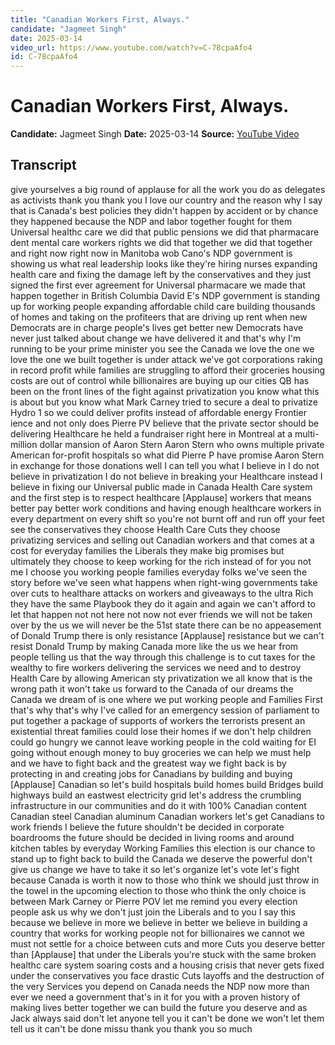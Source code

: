 ```yaml
---
title: "Canadian Workers First, Always."
candidate: "Jagmeet Singh"
date: 2025-03-14
video_url: https://www.youtube.com/watch?v=C-78cpaAfo4
id: C-78cpaAfo4
---
```


# Canadian Workers First, Always.

**Candidate:** Jagmeet Singh
**Date:** 2025-03-14
**Source:** [YouTube Video](https://www.youtube.com/watch?v=C-78cpaAfo4)

## Transcript

give yourselves a big round of applause for all the work you do as delegates as activists thank you thank you I love our country and the reason why I say that is Canada's best policies they didn't happen by accident or by chance they happened because the NDP and labor together fought for them Universal healthc care we did that public pensions we did that pharmacare dent mental care workers rights we did that together we did that together and right now right now in Manitoba wob Cano's NDP government is showing us what real leadership looks like they're hiring nurses expanding health care and fixing the damage left by the conservatives and they just signed the first ever agreement for Universal pharmacare we made that happen together in British Columbia David E's NDP government is standing up for working people expanding affordable child care building thousands of homes and taking on the profiteers that are driving up rent when new Democrats are in charge people's lives get better new Democrats have never just talked about change we have delivered it and that's why I'm running to be your prime minister you see the Canada we love the one we love the one we built together is under attack we've got corporations raking in record profit while families are struggling to afford their groceries housing costs are out of control while billionaires are buying up our cities QB has been on the front lines of the fight against privatization you know what this is about but you know what Mark Carney tried to secure a deal to privatize Hydro 1 so we could deliver profits instead of affordable energy Frontier ience and not only does Pierre PV believe that the private sector should be delivering Healthcare he held a fundraiser right here in Montreal at a multi-million dollar mansion of Aaron Stern Aaron Stern who owns multiple private American for-profit hospitals so what did Pierre P have promise Aaron Stern in exchange for those donations well I can tell you what I believe in I do not believe in privatization I do not believe in breaking your Healthcare instead I believe in fixing our Universal public made in Canada Health Care system and the first step is to respect healthcare [Applause] workers that means better pay better work conditions and having enough healthcare workers in every department on every shift so you're not burnt off and run off your feet see the conservatives they choose Health Care Cuts they choose privatizing services and selling out Canadian workers and that comes at a cost for everyday families the Liberals they make big promises but ultimately they choose to keep working for the rich instead of for you not me I choose you working people families everyday folks we've seen the story before we've seen what happens when right-wing governments take over cuts to healthare attacks on workers and giveaways to the ultra Rich they have the same Playbook they do it again and again we can't afford to let that happen not not here not now not ever friends we will not be taken over by the us we will never be the 51st state there can be no appeasement of Donald Trump there is only resistance [Applause] resistance but we can't resist Donald Trump by making Canada more like the us we hear from people telling us that the way through this challenge is to cut taxes for the wealthy to fire workers delivering the services we need and to destroy Health Care by allowing American sty privatization we all know that is the wrong path it won't take us forward to the Canada of our dreams the Canada we dream of is one where we put working people and Families First that's why that's why I've called for an emergency session of parliament to put together a package of supports of workers the terrorists present an existential threat families could lose their homes if we don't help children could go hungry we cannot leave working people in the cold waiting for EI going without enough money to buy groceries we can help we must help and we have to fight back and the greatest way we fight back is by protecting in and creating jobs for Canadians by building and buying [Applause] Canadian so let's build hospitals build homes build Bridges build highways build an eastwest electricity grid let's address the crumbling infrastructure in our communities and do it with 100% Canadian content Canadian steel Canadian aluminum Canadian workers let's get Canadians to work friends I believe the future shouldn't be decided in corporate boardrooms the future should be decided in living rooms and around kitchen tables by everyday Working Families this election is our chance to stand up to fight back to build the Canada we deserve the powerful don't give us change we have to take it so let's organize let's vote let's fight because Canada is worth it now to those who think we should just throw in the towel in the upcoming election to those who think the only choice is between Mark Carney or Pierre POV let me remind you every election people ask us why we don't just join the Liberals and to you I say this because we believe in more we believe in better we believe in building a country that works for working people not for billionaires we cannot we must not settle for a choice between cuts and more Cuts you deserve better than [Applause] that under the Liberals you're stuck with the same broken healthc care system soaring costs and a housing crisis that never gets fixed under the conservatives you face drastic Cuts layoffs and the destruction of the very Services you depend on Canada needs the NDP now more than ever we need a government that's in it for you with a proven history of making lives better together we can build the future you deserve and as Jack always said don't let anyone tell you it can't be done we won't let them tell us it can't be done missu thank you thank you so much